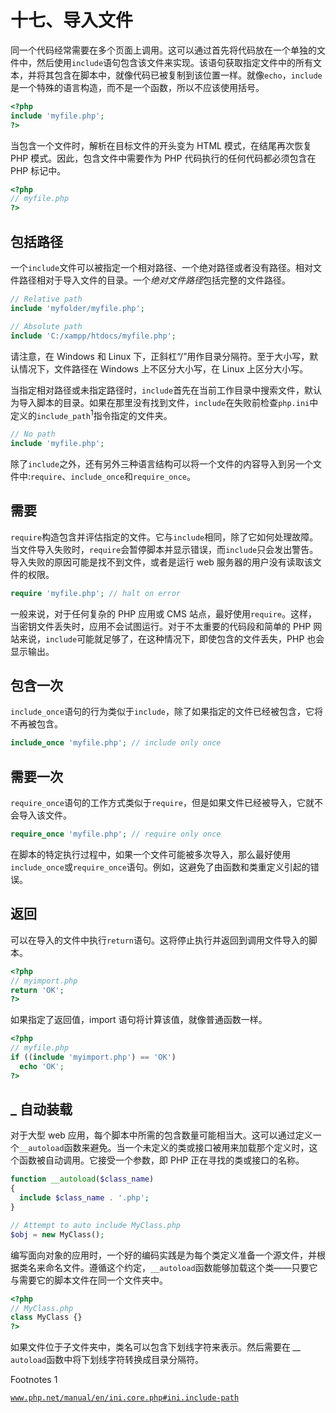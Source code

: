 # 十七、导入文件

同一个代码经常需要在多个页面上调用。这可以通过首先将代码放在一个单独的文件中，然后使用`include`语句包含该文件来实现。该语句获取指定文件中的所有文本，并将其包含在脚本中，就像代码已被复制到该位置一样。就像`echo`，`include`是一个特殊的语言构造，而不是一个函数，所以不应该使用括号。

```php
<?php
include 'myfile.php';
?>

```

当包含一个文件时，解析在目标文件的开头变为 HTML 模式，在结尾再次恢复 PHP 模式。因此，包含文件中需要作为 PHP 代码执行的任何代码都必须包含在 PHP 标记中。

```php
<?php
// myfile.php
?>

```

## 包括路径

一个`include`文件可以被指定一个相对路径、一个绝对路径或者没有路径。相对文件路径相对于导入文件的目录。一个*绝对文件路径*包括完整的文件路径。

```php
// Relative path
include 'myfolder/myfile.php';

// Absolute path
include 'C:/xampp/htdocs/myfile.php';

```

请注意，在 Windows 和 Linux 下，正斜杠“/”用作目录分隔符。至于大小写，默认情况下，文件路径在 Windows 上不区分大小写，在 Linux 上区分大小写。

当指定相对路径或未指定路径时，`include`首先在当前工作目录中搜索文件，默认为导入脚本的目录。如果在那里没有找到文件，`include`在失败前检查`php.ini`中定义的`include_path`<sup>1</sup>指令指定的文件夹。

```php
// No path
include 'myfile.php';

```

除了`include`之外，还有另外三种语言结构可以将一个文件的内容导入到另一个文件中:`require`、`include_once`和`require_once`。

## 需要

`require`构造包含并评估指定的文件。它与`include`相同，除了它如何处理故障。当文件导入失败时，`require`会暂停脚本并显示错误，而`include`只会发出警告。导入失败的原因可能是找不到文件，或者是运行 web 服务器的用户没有读取该文件的权限。

```php
require 'myfile.php'; // halt on error

```

一般来说，对于任何复杂的 PHP 应用或 CMS 站点，最好使用`require`。这样，当密钥文件丢失时，应用不会试图运行。对于不太重要的代码段和简单的 PHP 网站来说，`include`可能就足够了，在这种情况下，即使包含的文件丢失，PHP 也会显示输出。

## 包含一次

`include_once`语句的行为类似于`include`，除了如果指定的文件已经被包含，它将不再被包含。

```php
include_once 'myfile.php'; // include only once

```

## 需要一次

`require_once`语句的工作方式类似于`require`，但是如果文件已经被导入，它就不会导入该文件。

```php
require_once 'myfile.php'; // require only once

```

在脚本的特定执行过程中，如果一个文件可能被多次导入，那么最好使用`include_once`或`require_once`语句。例如，这避免了由函数和类重定义引起的错误。

## 返回

可以在导入的文件中执行`return`语句。这将停止执行并返回到调用文件导入的脚本。

```php
<?php
// myimport.php
return 'OK';
?>

```

如果指定了返回值，import 语句将计算该值，就像普通函数一样。

```php
<?php
// myfile.php
if ((include 'myimport.php') == 'OK')
  echo 'OK';
?>

```

## _ 自动装载

对于大型 web 应用，每个脚本中所需的包含数量可能相当大。这可以通过定义一个`__autoload`函数来避免。当一个未定义的类或接口被用来加载那个定义时，这个函数被自动调用。它接受一个参数，即 PHP 正在寻找的类或接口的名称。

```php
function __autoload($class_name)
{
  include $class_name . '.php';
}

// Attempt to auto include MyClass.php
$obj = new MyClass();

```

编写面向对象的应用时，一个好的编码实践是为每个类定义准备一个源文件，并根据类名来命名文件。遵循这个约定，`__autoload`函数能够加载这个类——只要它与需要它的脚本文件在同一个文件夹中。

```php
<?php
// MyClass.php
class MyClass {}
?>

```

如果文件位于子文件夹中，类名可以包含下划线字符来表示。然后需要在 *__* `autoload`函数中将下划线字符转换成目录分隔符。

<aside aria-label="Footnotes" class="FootnoteSection" epub:type="footnotes">Footnotes 1

[`www.php.net/manual/en/ini.core.php#ini.include-path`](http://www.php.net/manual/en/ini.core.php%2523ini.include-path)

 </aside>